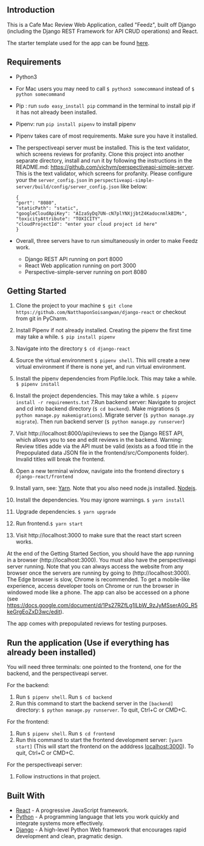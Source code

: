## Introduction

This is a Cafe Mac Review Web Application, called "Feedz", built off Django (including the Django REST Framework for API CRUD operations) and React.

The starter template used for the app can be found [here](https://scotch.io/tutorials/build-a-to-do-application-using-django-and-react).

## Requirements
* Python3
* For Mac users you may need to call ```$ python3 somecommand``` instead of ```$ python somecommand```
* Pip : run `sudo easy_install pip` command in the terminal to install pip if it has not already been installed.
* Pipenv: run `pip install pipenv` to install pipenv
* Pipenv takes care of most requirements. Make sure you have it installed.
* The perspectiveapi server must be installed. This is the text validator, which screens reviews for profanity. Clone this project into another separate directory,  install and run it by following the instructions in the README.md: https://github.com/vichym/perspectiveapi-simple-server. This is the text validator, which screens for profanity. 
  Please configure your the `server_config.json` in ``perspectiveapi-simple-server/build/config/server_config.json`` like below: 
  ```
  {
  "port": "8080",
  "staticPath": "static",
  "googleCloudApiKey": "AIzaSyDq7UN-cN7plYNXjjbtZ4KadocnmlkBIMs",
  "toxicityAttribute": "TOXICITY",
  "cloudProjectId": "enter your cloud project id here"
  }
  ```
  
* Overall, three servers have to run simultaneously in order to make Feedz work.
  - Django REST API running on port 8000
  - React Web application running on port 3000
  - Perspective-simple-server running on port 8080

## Getting Started
1. Clone the project to your machine ```$ git clone https://github.com/NatthaponSoisangwan/django-react``` or checkout from git in PyCharm.
2. Install Pipenv if not already installed. Creating the pipenv the first time may take a while. ```$ pip install pipenv```
3. Navigate into the directory ```$ cd django-react```
4. Source the virtual environment ```$ pipenv shell```. This will create a new virtual environment if there is none yet, and run virtual environment.  
5. Install the pipenv dependencies from Pipfile.lock. This may take a while. ```$ pipenv install```
6. Install the project dependencies. This may take a while. ```$ pipenv install -r requirements.txt```
7.Run backend server: Navigate to project and cd into backend directory (```$ cd backend```). Make migrations  (```$ python manage.py makemigrations```). Migrate server (```$ python manage.py migrate```). Then run backend server (```$ python manage.py runserver```)
8. Visit http://localhost:8000/api/reviews to see the Django REST API, which allows you to see and edit reviews in the backend. Warning: Review titles adde via the API must be valid (exists as a food title in the Prepopulated data JSON file in the frontend/src/Components folder). Invalid titles will break the frontend.


9. Open a new terminal window, navigate into the frontend directory ```$ django-react/frontend```
10. Install yarn, see: [Yarn](https://yarnpkg.com/lang/en/docs/install/). Note that you also need node.js installed. [Nodejs](https://nodejs.org/en/). 
11. Install the dependencies. You may ignore warnings. ```$ yarn install```
12. Upgrade dependencies. ```$ yarn upgrade```
13. Run frontend.```$ yarn start```
14. Visit http://localhost:3000 to make sure that the react start screen works.


At the end of the Getting Started Section, you should have the app running in a browser (http://localhost:3000). You must also have the perspectiveapi server running. Note that you can always access the website from any browser once the servers are running by going to (http://localhost:3000). The Edge browser is slow, Chrome is recommended. To get a mobile-like experience, access developer tools on Chrome or run the browser in windowed mode like a phone. The app can also be accessed on a phone (see https://docs.google.com/document/d/1Ps27RZfLg1lLbW_9zJyMSserA0G_R5keGrgEoZxD3wc/edit).

The app comes with prepopulated reviews for testing purposes.


## Run the application (Use if everything has already been installed)
You will need three terminals: one pointed to the frontend, one for the backend, and the perspectiveapi server.

For the backend:
1. Run ```$ pipenv shell```. Run ```$ cd backend```
2. Run this command to start the backend server in the ```[backend]``` directory: ```$ python manage.py runserver```. To quit, Ctrl+C or CMD+C.

For the frontend:
1. Run ```$ pipenv shell```. Run ```$ cd frontend```
2. Run this command to start the frontend development server: ```[yarn start]``` (This will start the frontend on the adddress [localhost:3000](http://localhost:3000)). To quit, Ctrl+C or CMD+C.

For the perspectiveapi server:
1. Follow instructions in that project.

## Built With

* [React](https://reactjs.org) - A progressive JavaScript framework.
* [Python](https://www.python.org/) - A programming language that lets you work quickly and integrate systems more effectively.
* [Django](http://djangoproject.org/) - A high-level Python Web framework that encourages rapid development and clean, pragmatic design.
